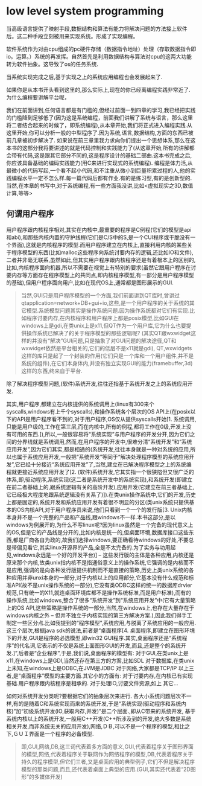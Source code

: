 ﻿low level system programming
=============

当高级语言提供了映射手段,数据结构和算法有能力将解决问题的方法接上软件后。这二种手段立刻被用来实现系统。形成了实现编程。

软件系统作为对由cpu组成的pc硬件存储（数据指令地址）处理（存取数据指令即io。运算。）系统的再发挥。自然首先是利用数据结构与算法对cpu的这两大功能转为软件抽象。这导致了os的任务系统.

当系统实现完成之后,基于实现之上的系统应用编程也会发展起来了.

如果你是从本书开头看到这里的,那么实际上,现在的你已经离编程实践非常近了. 为什么编程要讲解平台呢，

我们在前面讲到,任何语言都是有门槛的,但经过前面一到四章的学习,我已经把实践的门槛降到足够低了(因为这是系统编程，前面我们讲解了系统与语言，那么这里将二者结合起来的时候了，即系统编程),从本章开始,我们将正式进入编程实践.从这里开始,你可以分析一般的中型程序了.因为系统,语言,数据结构,方面的东西已被前几章被初步解决了.
如果说在前三章里我力求向你们提出一个思想体系,那么在这本书的这部分我将要讲述的就是代码控制和实践能力了(从这章开始,所有的讲解都会带有代码,这是跟其它部分不同的,这是程序设计的基础二部曲.这本书完成之后,你应该具备基础的编码实践能力(用C来进行实现式的系统编程).
编程是体力活,从最微小的代码写起,一个看不起小代码,和不注重从微小到巨量积累过程的人,他的实践编程水平一定不怎么样.每一篇代码后都有作业.有的是练习型,有的是创新型的.
当然,在本章的书写中,对于系统编程,有一些方面我没讲,比如&lt;虚拟现实之3D,数值计算,等等&gt;





何谓用户程序
-------------

用户程序跟内核程序相对,其实在内核中,最重要的程序是C例程(它们的模型是api和abi),和那些内核内置的守护线程(它们是C/S中的S,是一个CUI程序或干脆没有一个界面),这就是内核程序的模型.而用户程序建立在内核上,直接利用内核的某些关于程序模型的东西(比如malloc这些程序向系统讨要内存的逻辑,还比如IO和文件),二者并非毫无联系,虽然如此,但其实用户程序跟内核程序还是有着根本上的区别的,比如,内核程序面向机器,所以不需要在视觉上有特别的要求(虽然它跟用户程序在讨要内存等方面存在程序模型上的共同点,即内核程序模型,有一部分是用户程序模型的基础),但用户程序面向用户,比如在现代OS上,通常都是图形展示的GUI.

>当然,GUI只是用户程序模型的一个方面,我们前面讲到QT库时,曾讲过qtapplication=network+DB+gui+io,这些,是一个用户程序的关于系统的其它模型.系统模型问题其实是操作系统问题.因为操作系统都对它们有实现.比如程序讨要内存,在内核程序和用户程序上都是posix模型,比如GUI在windows上是gdi,在类unix上是x11,但QT作为一个用户库,它为什么也要提供操作系统已解决了的关于程序模型的那些逻辑呢? (其实QT跟wxwidget这样的并没有“解决”GUI问题,只是抽象了对GUI问题的解决途径,QT和wxwidget依然是平台相关的,它们的低层不是x11就是gdi), QT,wxwidgets这样的库只是起了一个封装的作用(它们只是一个库和一个用户组件,并不是系统的组件),在它们本身体内,并没有独立实现GUI的能力(framebuffer,3d)这样的东西,终来自于平台.

除了解决程序模型问题,(软件)系统开发,往往还指基于系统开发之上的系统应用开发.

其实,用户程序,都建立在内核提供的系统调用上(linux有300来个syscalls,windows有上千个syscalls),和操作系统各个层次的OS API上(在posix以下的API是用户程序看不到的,对于用户程序,OS仅从提供syscalls开始[1. 系统调用,只能是用户级的,工作在第三层,而在内核中,所有的例程,都将工作在0级,开发上没有可用的东西.]),所以,一般很容易将“系统实现”与用户程序的开发分开,因为它们之间的分界线就是系统调用,然而,在用户程序的开发中,很难分清“系统开发”和“系统应用开发”,因为它们其实,都是相通的(系统开发,往往本身就是一种对系统的应用,所以也属于系统应用开发,一般把“系统开发”等同于“解决处理程序模型的系统应用开发”,它已经十分接近“系统应用开发”了,当然,建立在已解决程序模型之上的系统编程就更接近系统应用开发了[2. (软件)系统开发,它其实指一个很狭隘但又很广泛的体系,即,驱动程序,系统实现(这二者是系统开发中的系统实现),和系统开发(即建立在前二者基础上的,跟系统逻辑有关的高阶开发),应用开发(它建立在前三者基础上,它已经极大程度地跟系统逻辑没有关系了)]).在类unix操作系统中,它们的开发,历史上都是固定的,系统开发和系统应用开发有着很不明显的分区(类unix系统只提供基本的OS内核API,对于用户程序员来说,他们只看到一个一个的发行版[3. Unix内核本身并不是一个完整的产品和产品线,跟windows不一样.本书这部分,是以windows为例展开的,为什么不写linux呢?因为linux虽然是一个完备的现代意义上的OS,但是它的产品线是分开的,比如内核是统一的,但桌面环境,数据库接口这些东西,都是厂商各自为政的,故我们选择windows,要正确看待windows的好处,不要总是带偏见看它,其实linux开源界的产品,全是不太完备的.为了实务与功用起见,windows永远是一个好的开发平台)] – 这些发行版的主体是各种应用,内核还是原来那个内核,故类unix指内核不是指通俗意义上的操作系统,它强调的是内核而不是应用,强调的是向各种发行版提供机制而不是直接的策略,历史上类unix系统的各种应用并非unxi本身的一部分,对于内核以上的应用部分,它基本没有什么规范和标准API(故不是unix操作系统的一部分),它没有类ODBC这样的统一的数据库drvier规范,只有统一的X11,就连桌面环境库都不是操作系统标准,而是用户标准),而有的操作系统,比如windows,整合了很多“系统开发”到“系统应用开发”中(它有大量策略上的OS API,这些策略是操作系统的一部分,当然,在windows上,也存在大量存在于windows内核之外 – 但并不独立于内核实现的第三方解决方案.),因此我们得手工制定一些区分点.比如我提到的“程序模型”,系统应用,与脱离了系统应用的一般应用.这三个层次,根据java sdk的说法,前者是“桌面程序[4. 桌面程序,即建立在图形环境下的开发,GUI是程序的必选模型,即win32 GUI程序.其实,桌面程序还是“系统程序”的代名词,它表示的不仅是系统上面图形GUI的开发,而且,还是整个的系统开发.]”,后者是“企业程序”,于是,我们说,桌面程序的模型有: 对于GUI,在类unix上是x11,在windows上是GDI,当然还存在第三方的方案,比如SDL 对于数据库,在类unix上未知,在windows上是ODBC,在JVM是JDBC 对于网络,大家都是TCP/IP 以上三者,是“桌面程序”模型的主要方面.其它小的方面有: 对于讨要内存,在内核已有实现基础.用户程序跟内核程序是相承的. 对于处理IO,讨要文件资源,如上 其它...

如何对系统开发分类呢?要根据它们的抽象层次来进行. 各大小系统问题层次不一样,有的是随着C和系统实现而来的系统开发,于是“系统实现(驱动程序和系统内核)”加“初级系统开发(IO,获取内存,并发)”是二个层面.,即从C带来的系统开发, 基于系统内核以上的系统开发,一般用C++开发(C++所涉及到的开发,绝大多数是系统相关开发,而非系统无关的应用开发),网络,ＤＢ,可以不是一个程序的模型,相比之下,ＧＵＩ界面是一个程序的必备模型.

>即,GUI,网络,DB,这三词代表着多方面的意义,GUI,代表着程序关于图形界面的模型,网络,代表着程序关于联网作为网络程序的模型,DB,代表着程序关于持久的程序模型,但它们三者,又是桌面应用的典型例子,它们不但是解决程序模型的那类问题,而且,还代表着桌面上典型的应用.(GUI,其实还代表着“2D图形”的多媒体开发)